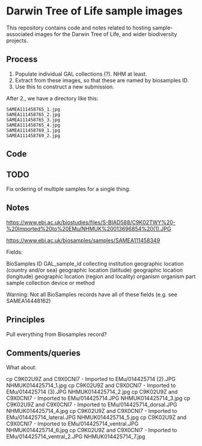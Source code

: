 Darwin Tree of Life sample images
=================================

This repository contains code and notes related to hosting sample-associated images for the Darwin Tree of Life, and wider biodiversity projects.

Process
-------

1. Populate individual GAL collections (?). NHM at least.
2. Extract from these images, so that these are named by biosamples ID.
3. Use this to construct a new submission.

After 2., we have a directory like this:

    SAMEA111458765_1.jpg
    SAMEA111458765_2.jpg
    SAMEA111458765_3.jpg
    SAMEA111458765_4.jpg
    SAMEA111458769_1.jpg
    SAMEA111458769_2.jpg

Code
----

TODO
----

Fix ordering of multiple samples for a single thing.

Notes
-----

https://www.ebi.ac.uk/biostudies/files/S-BIAD588/C9K02TWY%20-%20Imported%20to%20EMu/NHMUK%20013696854%20(1).JPG

https://www.ebi.ac.uk/biosamples/samples/SAMEA111458349

Fields:

BioSamples ID
GAL_sample_id
collecting institution
geographic location (country and/or sea)
geographic location (latitude)
geographic location (longitude)
geographic location (region and locality)
organism
organism part
sample collection device or method

Warning: Not all BioSamples records have all of these fields (e.g. see SAMEA14448162)

Principles
----------

Pull everything from Biosamples record?

Comments/queries
----------------

What about:

cp C9K02U9Z and C9X0CNI7 - Imported to EMu/014425714 (2).JPG NHMUK014425714_1.jpg
cp C9K02U9Z and C9X0CNI7 - Imported to EMu/014425714 (3).JPG NHMUK014425714_2.jpg
cp C9K02U9Z and C9X0CNI7 - Imported to EMu/014425714.JPG NHMUK014425714_3.jpg
cp C9K02U9Z and C9X0CNI7 - Imported to EMu/014425714_dorsal.JPG NHMUK014425714_4.jpg
cp C9K02U9Z and C9X0CNI7 - Imported to EMu/014425714_lateral.JPG NHMUK014425714_5.jpg
cp C9K02U9Z and C9X0CNI7 - Imported to EMu/014425714_ventral.JPG NHMUK014425714_6.jpg
cp C9K02U9Z and C9X0CNI7 - Imported to EMu/014425714_ventral_2.JPG NHMUK014425714_7.jpg